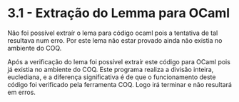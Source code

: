 # 3.1 - Extração do Lemma para OCaml

Não foi possível extraír o lema para código ocaml pois a tentativa de tal resultava num erro.
Por este lema não estar provado ainda não existia no ambiente do COQ.

Após a verificação do lema foi possível extraír este código para OCaml pois já existia no ambiente do COQ. Este programa realiza a divisão inteira, euclediana, e a diferença significativa é de que o funcionamento deste código foi verificado pela ferramenta COQ. Logo irá terminar e não resultará em erros.
